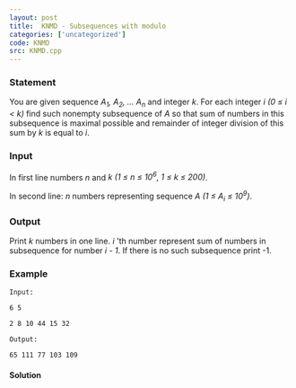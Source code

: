 ```yaml
---
layout: post
title:  KNMD - Subsequences with modulo
categories: ['uncategorized']
code: KNMD
src: KNMD.cpp
---
```


### **Statement**

You are given sequence _A<sub>1</sub>, A<sub>2</sub>, ...
A<sub>n</sub>_ and integer _k_. For each integer _i_ _(0 ≤ i < k)_ find
such nonempty subsequence of _A_ so that sum of numbers in this
subsequence is maximal possible and remainder of integer division of this sum
by _k_ is equal to _i_.

### Input

In first line numbers _n_ and _k (1 ≤ n ≤ 10<sup>6</sup>, 1 ≤ k ≤ 200)_.

In second line: _n_ numbers representing sequence _A (1 ≤ A<sub>i</sub> ≤
10<sup>9</sup>)_.

### Output

Print _k_ numbers in one line. _i_ 'th number represent sum of numbers in
subsequence for number _i - 1_. If there is no such subsequence print -1.

### Example

    
    
    Input:
    6 5
    2 8 10 44 15 32
    Output:
    65 111 77 103 109
    



#### **Solution**



